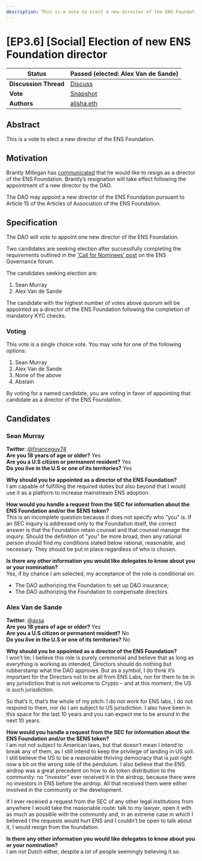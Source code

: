 ```yaml
---
description: This is a vote to elect a new director of the ENS Foundation.
---
```


# \[EP3.6] \[Social] Election of new ENS Foundation director

| **Status**            | Passed (elected: Alex Van de Sande)                                                                                    |
| --------------------- | ---------------------------------------------------------------------------------------------------------------------- |
| **Discussion Thread** | [Discuss](https://discuss.ens.domains/t/ep3-6-social-election-of-new-ens-foundation-director/17008)                    |
| **Vote**              | [Snapshot](https://snapshot.org/#/ens.eth/proposal/0x3c6b192eb2e990d74125d82ef886a1ec9e7373f4f768ed5b4adc23a03c26d649) |
| **Authors**           | [alisha.eth](https://twitter.com/futurealisha)                                                                         |

## Abstract

This is a vote to elect a new director of the ENS Foundation.

## Motivation

Brantly Millegan has [communicated](https://discuss.ens.domains/t/resignation-from-the-ens-foundation-effective-upon-the-election-of-a-replacement/16676) that he would like to resign as a director of the ENS Foundation. Brantly’s resignation will take effect following the appointment of a new director by the DAO.

The DAO may appoint a new director of the ENS Foundation pursuant to Article 15 of the Articles of Association of the ENS Foundation.

## Specification

The DAO will vote to appoint one new director of the ENS Foundation.

Two candidates are seeking election after successfully completing the requirements outlined in the ['Call for Nominees' post](https://discuss.ens.domains/t/call-for-nominees-ens-foundation-director/16858) on the ENS Governance forum.

The candidates seeking election are:

1. Sean Murray
2. Alex Van de Sande

The candidate with the highest number of votes above quorum will be appointed as a director of the ENS Foundation following the completion of mandatory KYC checks.

### Voting

This vote is a single choice vote. You may vote for one of the following options:

1. Sean Murray
2. Alex Van de Sande
3. None of the above
4. Abstain

By voting for a named candidate, you are voting in favor of appointing that candidate as a director of the ENS Foundation.

## Candidates

### Sean Murray

**Twitter**: [@financeguy74](https://twitter.com/financeguy74) \
**Are you 18 years of age or older?** Yes \
**Are you a U.S citizen or permanent resident?** Yes \
**Do you live in the U.S or one of its territories?** Yes

**Why should you be appointed as a director of the ENS Foundation?** \
I am capable of fulfilling the required duties but also beyond that I would use it as a platform to increase mainstream ENS adoption.

**How would you handle a request from the SEC for information about the ENS Foundation and/or the $ENS token?** \
This is an incomplete question because it does not specify who "you" is. If an SEC inquiry is addressed only to the Foundation itself, the correct answer is that the Foundation retain counsel and that counsel manage the inquiry. Should the definition of "you" be more broad, then any rational person should find my conditions stated below rational, reasonable, and necessary. They should be put in place regardless of who is chosen.

**Is there any other information you would like delegates to know about you or your nomination?** \
Yes, if by chance I am selected, my acceptance of the role is conditional on:

* The DAO authorizing the Foundation to set up D\&O insurance;
* The DAO authorizing the Foundation to compensate directors.

### Alex Van de Sande

**Twitter**: [@avsa](https://twitter.com/avsa) \
**Are you 18 years of age or older?** Yes \
**Are you a U.S citizen or permanent resident?** No \
**Do you live in the U.S or one of its territories?** No

**Why should you be appointed as a director of the ENS Foundation?** \
I won’t lie: I believe this role is purely ceremonial and believe that as long as everything is working as intended, Directors should do nothing but rubberstamp what the DAO approves. But as a symbol, I do think it’s important for the Directors not to be all from ENS Labs, nor for them to be in any jurisdiction that is not welcome to Crypto – and at this moment, the US is such jurisdiction.

So that’s it, that’s the whole of my pitch: I do not work for ENS labs, I do not respond to them, nor do I am subject to US jurisdiction. I also have been in this space for the last 10 years and you can expect me to be around in the next 10 years.

**How would you handle a request from the SEC for information about the ENS Foundation and/or the $ENS token?** \
I am not not subject to American laws, but that doesn’t mean I intend to break any of them, as I still intend to keep the privilege of landing in US soil. I still believe the US to be a reasonable thriving democracy that is just right now a bit on the wrong side of the pendulum. I also believe that the ENS airdrop was a great precedent on how to do token distribution to the community: no “investor” ever received it in the airdrop, because there were no investors in ENS before the airdrop. All that received them were either involved in the community or the development.

If I ever received a request from the SEC of any other legal institutions from anywhere I would take the reasonable route: talk to my lawyer, open it with as much as possible with the community and, in an extreme case in which I believed I the requests would hurt ENS and I couldn’t be open to talk about it, I would resign from the foundation.

**Is there any other information you would like delegates to know about you or your nomination?** \
I am not Dutch either, despite a lot of people seemingly believing it so.
